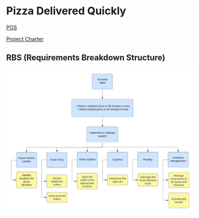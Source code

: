 # Pizza Delivered Quickly
[POS](project-overview-statement.md)

[Project Charter](project-charter.md)

## RBS (Requirements Breakdown Structure)
![RBS image](RBS.png)
